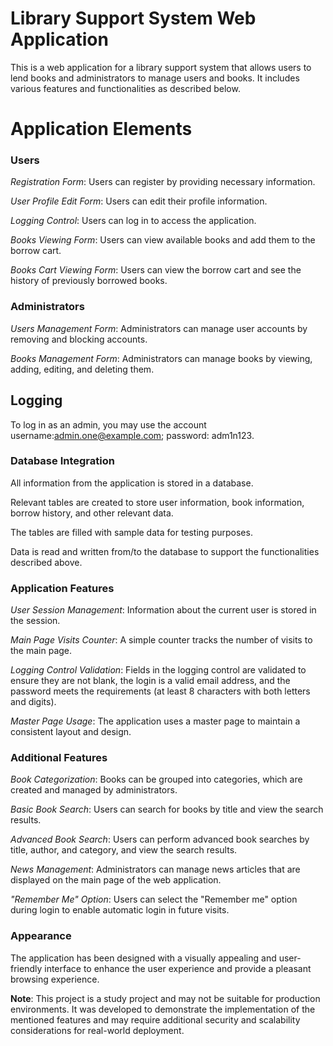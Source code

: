 # Library Support System Web Application
This is a web application for a library support system that allows users to lend books and administrators to manage users and books. It includes various features and functionalities as described below.

# Application Elements
### Users
*Registration Form*: Users can register by providing necessary information.

*User Profile Edit Form*: Users can edit their profile information.

*Logging Control*: Users can log in to access the application.

*Books Viewing Form*: Users can view available books and add them to the borrow cart.

*Books Cart Viewing Form*: Users can view the borrow cart and see the history of previously borrowed books.

### Administrators
*Users Management Form*: Administrators can manage user accounts by removing and blocking accounts.

*Books Management Form*: Administrators can manage books by viewing, adding, editing, and deleting them.

## Logging 
To log in as an admin, you may use the account username:admin.one@example.com; password: adm1n123.

### Database Integration
All information from the application is stored in a database.

Relevant tables are created to store user information, book information, borrow history, and other relevant data.

The tables are filled with sample data for testing purposes.

Data is read and written from/to the database to support the functionalities described above.

### Application Features
*User Session Management*: Information about the current user is stored in the session.

*Main Page Visits Counter*: A simple counter tracks the number of visits to the main page.

*Logging Control Validation*: Fields in the logging control are validated to ensure they are not blank, the login is a valid email address, and the password meets the requirements (at least 8 characters with both letters and digits).

*Master Page Usage*: The application uses a master page to maintain a consistent layout and design.

### Additional Features
*Book Categorization*: Books can be grouped into categories, which are created and managed by administrators.

*Basic Book Search*: Users can search for books by title and view the search results.

*Advanced Book Search*: Users can perform advanced book searches by title, author, and category, and view the search results.

*News Management*: Administrators can manage news articles that are displayed on the main page of the web application.

*"Remember Me" Option*: Users can select the "Remember me" option during login to enable automatic login in future visits.

### Appearance
The application has been designed with a visually appealing and user-friendly interface to enhance the user experience and provide a pleasant browsing experience.

**Note**: This project is a study project and may not be suitable for production environments. It was developed to demonstrate the implementation of the mentioned features and may require additional security and scalability considerations for real-world deployment.
